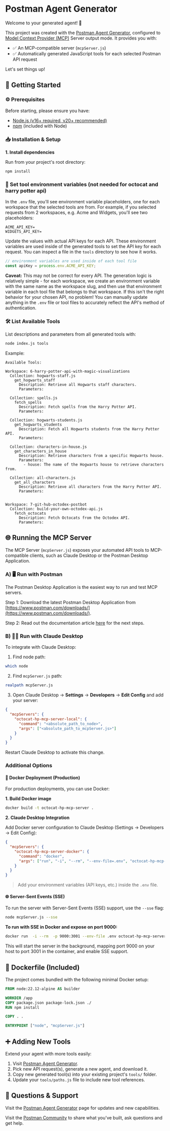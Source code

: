 # Postman Agent Generator

Welcome to your generated agent! 🚀

This project was created with the [Postman Agent Generator](https://postman.com/explore/agent-generator), configured to [Model Context Provider (MCP)](https://modelcontextprotocol.io/introduction) Server output mode. It provides you with:

- ✅ An MCP-compatible server (`mcpServer.js`)
- ✅ Automatically generated JavaScript tools for each selected Postman API request

Let's set things up!

## 🚦 Getting Started

### ⚙️ Prerequisites

Before starting, please ensure you have:

- [Node.js (v16+ required, v20+ recommended)](https://nodejs.org/)
- [npm](https://www.npmjs.com/) (included with Node)

### 📥 Installation & Setup

**1. Install dependencies**

Run from your project's root directory:

```sh
npm install
```

### 🔐 Set tool environment variables (not needed for octocat and harry potter api)

In the `.env` file, you'll see environment variable placeholders, one for each workspace that the selected tools are from. For example, if you selected requests from 2 workspaces, e.g. Acme and Widgets, you'll see two placeholders:

```
ACME_API_KEY=
WIDGETS_API_KEY=
```

Update the values with actual API keys for each API. These environment variables are used inside of the generated tools to set the API key for each request. You can inspect a file in the `tools` directory to see how it works.

```javascript
// environment variables are used inside of each tool file
const apiKey = process.env.ACME_API_KEY;
```

**Caveat:** This may not be correct for every API. The generation logic is relatively simple - for each workspace, we create an environment variable with the same name as the workspace slug, and then use that environment variable in each tool file that belongs to that workspace. If this isn't the right behavior for your chosen API, no problem! You can manually update anything in the `.env` file or tool files to accurately reflect the API's method of authentication.

### 🛠️ List Available Tools

List descriptions and parameters from all generated tools with:

```sh
node index.js tools
```

Example:

```
Available Tools:

Workspace: 6-harry-potter-api-with-magic-visualizations
  Collection: hogwarts-staff.js
    get_hogwarts_staff
      Description: Retrieve all Hogwarts staff characters.
      Parameters:

  Collection: spells.js
    fetch_spells
      Description: Fetch spells from the Harry Potter API.
      Parameters:

  Collection: hogwarts-students.js
    get_hogwarts_students
      Description: Fetch all Hogwarts students from the Harry Potter API.
      Parameters:

  Collection: characters-in-house.js
    get_characters_in_house
      Description: Retrieve characters from a specific Hogwarts house.
      Parameters:
        - house: The name of the Hogwarts house to retrieve characters from.

  Collection: all-characters.js
    get_all_characters
      Description: Retrieve all characters from the Harry Potter API.
      Parameters:


Workspace: 7-git-hub-octodex-postbot
  Collection: build-your-own-octodex-api.js
    fetch_octocats
      Description: Fetch Octocats from the Octodex API.
      Parameters:
```

## 🌐 Running the MCP Server

The MCP Server (`mcpServer.js`) exposes your automated API tools to MCP-compatible clients, such as Claude Desktop or the Postman Desktop Application.

### A) 🖥️ Run with Postman

The Postman Desktop Application is the easiest way to run and test MCP servers.

Step 1: Download the latest Postman Desktop Application from [https://www.postman.com/downloads/](https://www.postman.com/downloads/).

Step 2: Read out the documentation article [here](https://learning.postman.com/docs/postman-ai-agent-builder/mcp-requests/overview/) for the next steps.

### B) 👩‍💻 Run with Claude Desktop

To integrate with Claude Desktop:

1. Find node path:

```sh
which node
```

2. Find `mcpServer.js` path:

```sh
realpath mcpServer.js
```

3. Open Claude Desktop → **Settings** → **Developers** → **Edit Config** and add your server:

```json
{
  "mcpServers": {
    "octocat-hp-mcp-server-local": {
      "command": "<absolute_path_to_node>",
      "args": ["<absolute_path_to_mcpServer.js>"]
    }
  }
}
```

Restart Claude Desktop to activate this change.

### Additional Options

#### 🐳 Docker Deployment (Production)

For production deployments, you can use Docker:

**1. Build Docker image**

```sh
docker build -t octocat-hp-mcp-server .
```

**2. Claude Desktop Integration**

Add Docker server configuration to Claude Desktop (Settings → Developers → Edit Config):

```json
{
  "mcpServers": {
    "octocat-hp-mcp-server-docker": {
      "command": "docker",
      "args": ["run", "-i", "--rm", "--env-file=.env", "octocat-hp-mcp-server"]
    }
  }
}
```

> Add your environment variables (API keys, etc.) inside the `.env` file.

#### 🌐 Server-Sent Events (SSE)

To run the server with Server-Sent Events (SSE) support, use the `--sse` flag:

```sh
node mcpServer.js --sse
```

**To run with SSE in Docker and expose on port 9000:**

```sh
docker run  -i --rm  -p 9000:3001 --env-file .env octocat-hp-mcp-server node mcpServer.js --sse
```

This will start the server in the background, mapping port 9000 on your host to port 3001 in the container, and enable SSE support.

## 🐳 Dockerfile (Included)

The project comes bundled with the following minimal Docker setup:

```dockerfile
FROM node:22.12-alpine AS builder

WORKDIR /app
COPY package.json package-lock.json ./
RUN npm install

COPY . .

ENTRYPOINT ["node", "mcpServer.js"]
```

## ➕ Adding New Tools

Extend your agent with more tools easily:

1. Visit [Postman Agent Generator](https://postman.com/explore/agent-generator).
2. Pick new API request(s), generate a new agent, and download it.
3. Copy new generated tool(s) into your existing project's `tools/` folder.
4. Update your `tools/paths.js` file to include new tool references.

## 💬 Questions & Support

Visit the [Postman Agent Generator](https://postman.com/explore/agent-generator) page for updates and new capabilities.

Visit the [Postman Community](https://community.postman.com/) to share what you've built, ask questions and get help.
